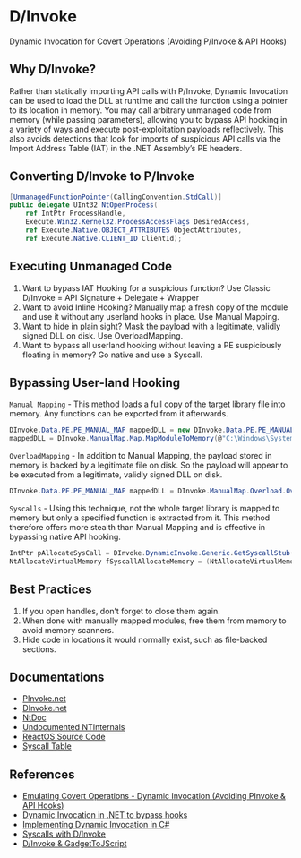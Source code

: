 # D/Invoke
Dynamic Invocation for Covert Operations (Avoiding P/Invoke & API Hooks)

## Why D/Invoke?
Rather than statically importing API calls with P/Invoke, Dynamic Invocation can be used to load the DLL at runtime and call the function using a pointer to its location in memory. You may call arbitrary unmanaged code from memory (while passing parameters), allowing you to bypass API hooking in a variety of ways and execute post-exploitation payloads reflectively. This also avoids detections that look for imports of suspicious API calls via the Import Address Table (IAT) in the .NET Assembly’s PE headers.

## Converting D/Invoke to P/Invoke
```csharp
[UnmanagedFunctionPointer(CallingConvention.StdCall)]
public delegate UInt32 NtOpenProcess(
    ref IntPtr ProcessHandle,
    Execute.Win32.Kernel32.ProcessAccessFlags DesiredAccess,
    ref Execute.Native.OBJECT_ATTRIBUTES ObjectAttributes,
    ref Execute.Native.CLIENT_ID ClientId);
```

## Executing Unmanaged Code

1. Want to bypass IAT Hooking for a suspicious function? Use Classic D/Invoke = API Signature + Delegate + Wrapper
2. Want to avoid Inline Hooking? Manually map a fresh copy of the module and use it without any userland hooks in place. Use Manual Mapping.
3. Want to hide in plain sight? Mask the payload with a legitimate, validly signed DLL on disk. Use OverloadMapping.
4. Want to bypass all userland hooking without leaving a PE suspiciously floating in memory? Go native and use a Syscall.

## Bypassing User-land Hooking
`Manual Mapping` - This method loads a full copy of the target library file into memory. Any functions can be exported from it afterwards.
```csharp
DInvoke.Data.PE.PE_MANUAL_MAP mappedDLL = new DInvoke.Data.PE.PE_MANUAL_MAP();
mappedDLL = DInvoke.ManualMap.Map.MapModuleToMemory(@"C:\Windows\System32\ntdll.dll");
```
`OverloadMapping` - In addition to Manual Mapping, the payload stored in memory is backed by a legitimate file on disk. So the payload will appear to be executed from a legitimate, validly signed DLL on disk.
```csharp
DInvoke.Data.PE.PE_MANUAL_MAP mappedDLL = DInvoke.ManualMap.Overload.OverloadModule(@"C:\Windows\System32\ntdll.dll");
```
`Syscalls` - Using this technique, not the whole target library is mapped to memory but only a specified function is extracted from it. This method therefore offers more stealth than Manual Mapping and is effective in bypassing native API hooking.
```csharp
IntPtr pAllocateSysCall = DInvoke.DynamicInvoke.Generic.GetSyscallStub("NtAllocateVirtualMemory");
NtAllocateVirtualMemory fSyscallAllocateMemory = (NtAllocateVirtualMemory)Marshal.GetDelegateForFunctionPointer(pAllocateSysCall, typeof(NtAllocateVirtualMemory));
```

## Best Practices

1. If you open handles, don’t forget to close them again.
2. When done with manually mapped modules, free them from memory to avoid memory scanners.
3. Hide code in locations it would normally exist, such as file-backed sections.

## Documentations
- [PInvoke.net](http://pinvoke.net/index.aspx)
- [DInvoke.net](https://dinvoke.net/)
- [NtDoc](https://ntdoc.m417z.com/)
- [Undocumented NTInternals](http://undocumented.ntinternals.net/index.html)
- [ReactOS Source Code](https://doxygen.reactos.org/index.html)
- [Syscall Table](https://j00ru.vexillium.org/syscalls/nt/64/)

## References
- [Emulating Covert Operations - Dynamic Invocation (Avoiding PInvoke & API Hooks)](https://thewover.github.io/Dynamic-Invoke/)
- [Dynamic Invocation in .NET to bypass hooks](https://blog.nviso.eu/2020/11/20/dynamic-invocation-in-net-to-bypass-hooks/)
- [Implementing Dynamic Invocation in C#](https://www.tevora.com/threat-blog/dynamic-invocation-in-csharp/)
- [Syscalls with D/Invoke](https://offensivedefence.co.uk/posts/dinvoke-syscalls/)
- [D/Invoke & GadgetToJScript](https://rastamouse.me/d-invoke-gadgettojscript/)
